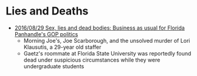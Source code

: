 # Lies and Deaths

* [2016/08/29 Sex, lies and dead bodies: Business as usual for Florida Panhandle's GOP politics](https://www.sott.net/article/326686-Sex-lies-and-dead-bodies-Business-as-usual-for-Florida-Panhandles-GOP-politics)    
  * Morning Joe's, Joe Scarborough, and the unsolved murder of Lori Klausutis, a 29-year old staffer    
  * Gaetz's roommate at Florida State University was reportedly found dead under suspicious circumstances while they were undergraduate students
